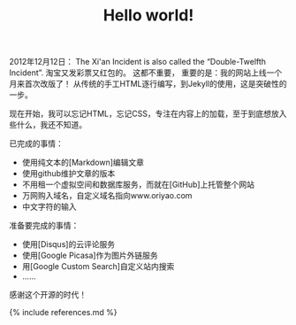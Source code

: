 ﻿---
layout: post
title: Hello world!
category: website
---
2012年12月12日：
The Xi'an Incident is also called the “Double-Twelfth Incident”.
淘宝又发彩票又红包的。
这都不重要，
重要的是：我的网站上线一个月来首次改版了！
从传统的手工HTML逐行编写，到Jekyll的使用，这是突破性的一步。

现在开始，我可以忘记HTML，忘记CSS，专注在内容上的加载，至于到底想放入些什么，我还不知道。

已完成的事情：
* 使用纯文本的[Markdown]编辑文章
* 使用github维护文章的版本
* 不用租一个虚拟空间和数据库服务，而就在[GitHub]上托管整个网站
* 万网购入域名，自定义域名指向www.oriyao.com
* 中文字符的输入

准备要完成的事情：
* 使用[Disqus]的云评论服务
* 使用[Google Picasa]作为图片外链服务
* 用[Google Custom Search]自定义站内搜索
* ……

感谢这个开源的时代！

{% include references.md %}
